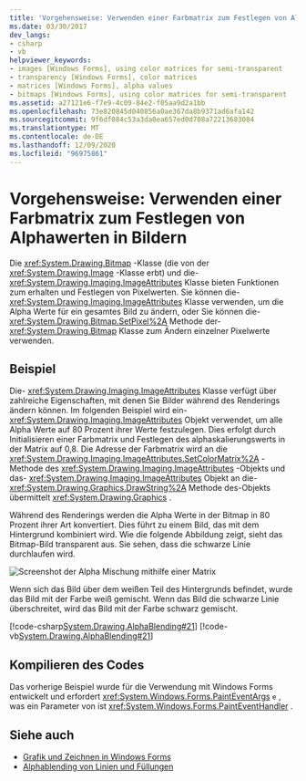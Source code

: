 ```yaml
---
title: 'Vorgehensweise: Verwenden einer Farbmatrix zum Festlegen von Alphawerten in Bildern'
ms.date: 03/30/2017
dev_langs:
- csharp
- vb
helpviewer_keywords:
- images [Windows Forms], using color matrices for semi-transparent
- transparency [Windows Forms], color matrices
- matrices [Windows Forms], alpha values
- bitmaps [Windows Forms], using color matrices for semi-transparent
ms.assetid: a27121e6-f7e9-4c09-84e2-f05aa9d2a1bb
ms.openlocfilehash: 73e820845d040856a0ae367da8b9371ad6afa142
ms.sourcegitcommit: 9f6df084c53a3da0ea657ed0d708a72213683084
ms.translationtype: MT
ms.contentlocale: de-DE
ms.lasthandoff: 12/09/2020
ms.locfileid: "96975861"
---
```

# <a name="how-to-use-a-color-matrix-to-set-alpha-values-in-images"></a>Vorgehensweise: Verwenden einer Farbmatrix zum Festlegen von Alphawerten in Bildern
Die <xref:System.Drawing.Bitmap> -Klasse (die von der <xref:System.Drawing.Image> -Klasse erbt) und die- <xref:System.Drawing.Imaging.ImageAttributes> Klasse bieten Funktionen zum erhalten und Festlegen von Pixelwerten. Sie können die- <xref:System.Drawing.Imaging.ImageAttributes> Klasse verwenden, um die Alpha Werte für ein gesamtes Bild zu ändern, oder Sie können die- <xref:System.Drawing.Bitmap.SetPixel%2A> Methode der- <xref:System.Drawing.Bitmap> Klasse zum Ändern einzelner Pixelwerte verwenden.  
  
## <a name="example"></a>Beispiel  
 Die- <xref:System.Drawing.Imaging.ImageAttributes> Klasse verfügt über zahlreiche Eigenschaften, mit denen Sie Bilder während des Renderings ändern können. Im folgenden Beispiel wird ein- <xref:System.Drawing.Imaging.ImageAttributes> Objekt verwendet, um alle Alpha Werte auf 80 Prozent ihrer Werte festzulegen. Dies erfolgt durch Initialisieren einer Farbmatrix und Festlegen des alphaskalierungswerts in der Matrix auf 0,8. Die Adresse der Farbmatrix wird an die <xref:System.Drawing.Imaging.ImageAttributes.SetColorMatrix%2A> -Methode des <xref:System.Drawing.Imaging.ImageAttributes> -Objekts und das- <xref:System.Drawing.Imaging.ImageAttributes> Objekt an die- <xref:System.Drawing.Graphics.DrawString%2A> Methode des-Objekts übermittelt <xref:System.Drawing.Graphics> .  
  
 Während des Renderings werden die Alpha Werte in der Bitmap in 80 Prozent ihrer Art konvertiert. Dies führt zu einem Bild, das mit dem Hintergrund kombiniert wird. Wie die folgende Abbildung zeigt, sieht das Bitmap-Bild transparent aus. Sie sehen, dass die schwarze Linie durchlaufen wird.  
  
 ![Screenshot der Alpha Mischung mithilfe einer Matrix](./media/how-to-use-a-color-matrix-to-set-alpha-values-in-images/alpha-blending-matrix.png "Bild2")  
  
 Wenn sich das Bild über dem weißen Teil des Hintergrunds befindet, wurde das Bild mit der Farbe weiß gemischt. Wenn das Bild die schwarze Linie überschreitet, wird das Bild mit der Farbe schwarz gemischt.  
  
 [!code-csharp[System.Drawing.AlphaBlending#21](~/samples/snippets/csharp/VS_Snippets_Winforms/System.Drawing.AlphaBlending/CS/Class1.cs#21)]
 [!code-vb[System.Drawing.AlphaBlending#21](~/samples/snippets/visualbasic/VS_Snippets_Winforms/System.Drawing.AlphaBlending/VB/Class1.vb#21)]  
  
## <a name="compiling-the-code"></a>Kompilieren des Codes  
 Das vorherige Beispiel wurde für die Verwendung mit Windows Forms entwickelt und erfordert <xref:System.Windows.Forms.PaintEventArgs> `e` , was ein Parameter von ist <xref:System.Windows.Forms.PaintEventHandler> .  
  
## <a name="see-also"></a>Siehe auch

- [Grafik und Zeichnen in Windows Forms](graphics-and-drawing-in-windows-forms.md)
- [Alphablending von Linien und Füllungen](alpha-blending-lines-and-fills.md)

